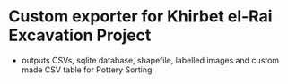# Custom exporter for Khirbet el-Rai Excavation Project

- outputs CSVs, sqlite database, shapefile, labelled images and custom made CSV table for Pottery Sorting
